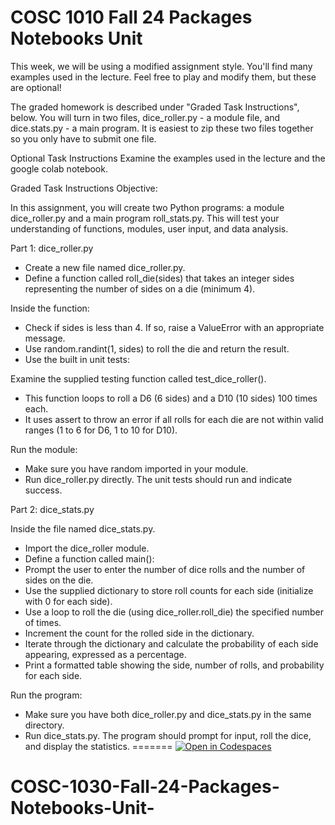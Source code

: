 
# COSC 1010 Fall 24 Packages Notebooks Unit


This week, we will be using a modified assignment style.  You'll find many examples used in the lecture.  Feel free to play and modify them, but these are optional!  

The graded homework is described under "Graded Task Instructions", below.  You will turn in two files, dice_roller.py - a module file, and dice.stats.py - a main program.  It is easiest to zip these two files together so you only have to submit one file.

 

Optional Task Instructions
Examine the examples used in the lecture and the google colab notebook.

Graded Task Instructions
Objective:

In this assignment, you will create two Python programs: a module dice_roller.py and a main program roll_stats.py. This will test your understanding of functions, modules, user input, and data analysis.

Part 1: dice_roller.py

- Create a new file named dice_roller.py.
- Define a function called roll_die(sides) that takes an integer sides representing the number of sides on a die (minimum 4).

Inside the function:

- Check if sides is less than 4. If so, raise a ValueError with an appropriate message.
- Use random.randint(1, sides) to roll the die and return the result.
- Use the built in unit tests:

Examine the supplied testing function called test_dice_roller().

- This function loops to roll a D6 (6 sides) and a D10 (10 sides) 100 times each.
- It uses assert to throw an error if all rolls for each die are not within valid ranges (1 to 6 for D6, 1 to 10 for D10).

Run the module:
- Make sure you have random imported in your module.
- Run dice_roller.py directly. The unit tests should run and indicate success.

Part 2: dice_stats.py

Inside the file named dice_stats.py.
- Import the dice_roller module.
- Define a function called main():
- Prompt the user to enter the number of dice rolls and the number of sides on the die.
- Use the supplied dictionary to store roll counts for each side (initialize with 0 for each side).
- Use a loop to roll the die (using dice_roller.roll_die) the specified number of times.
- Increment the count for the rolled side in the dictionary.
- Iterate through the dictionary and calculate the probability of each side appearing, expressed as a percentage.
- Print a formatted table showing the side, number of rolls, and probability for each side.

Run the program:

- Make sure you have both dice_roller.py and dice_stats.py in the same directory.
- Run dice_stats.py. The program should prompt for input, roll the dice, and display the statistics.
=======
[![Open in Codespaces](https://classroom.github.com/assets/launch-codespace-2972f46106e565e64193e422d61a12cf1da4916b45550586e14ef0a7c637dd04.svg)](https://classroom.github.com/open-in-codespaces?assignment_repo_id=16534345)
# COSC-1030-Fall-24-Packages-Notebooks-Unit-

